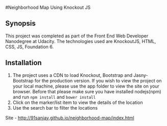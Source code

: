 #Neighborhood Map Using Knockout JS

## Synopsis
This project was completed as part of the Front End Web Developer Nanodegree at Udacity. The technologies used are KnockoutJS, HTML, CSS, JS, Foundation 6.

## Installation
1. The project uses a CDN to load Knockout, Bootstrap and Jasny-Bootstrap for the production version. If you wish to view the project on your local machine, please use the app folder
to view the site on your browser. Before that please make sure you have installed nodejs(npm) and run ```npm install``` and ```bower install```
3. Click on the marker/list item to view the details of the location
4. Use the search bar to filter the locations

Site - http://91sanjay.github.io/neighborhood-map/index.html
